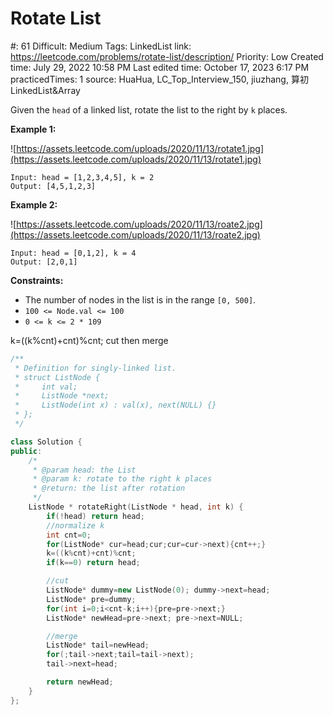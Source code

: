 # Rotate List

#: 61
Difficult: Medium
Tags: LinkedList
link: https://leetcode.com/problems/rotate-list/description/
Priority: Low
Created time: July 29, 2022 10:58 PM
Last edited time: October 17, 2023 6:17 PM
practicedTimes: 1
source: HuaHua, LC_Top_Interview_150, jiuzhang, 算初LinkedList&Array

Given the `head` of a linked list, rotate the list to the right by `k` places.

**Example 1:**

![https://assets.leetcode.com/uploads/2020/11/13/rotate1.jpg](https://assets.leetcode.com/uploads/2020/11/13/rotate1.jpg)

```
Input: head = [1,2,3,4,5], k = 2
Output: [4,5,1,2,3]

```

**Example 2:**

![https://assets.leetcode.com/uploads/2020/11/13/roate2.jpg](https://assets.leetcode.com/uploads/2020/11/13/roate2.jpg)

```
Input: head = [0,1,2], k = 4
Output: [2,0,1]

```

**Constraints:**

- The number of nodes in the list is in the range `[0, 500]`.
- `100 <= Node.val <= 100`
- `0 <= k <= 2 * 109`

k=((k%cnt)+cnt)%cnt; cut then merge

```cpp
/**
 * Definition for singly-linked list.
 * struct ListNode {
 *     int val;
 *     ListNode *next;
 *     ListNode(int x) : val(x), next(NULL) {}
 * };
 */

class Solution {
public:
    /*
     * @param head: the List
     * @param k: rotate to the right k places
     * @return: the list after rotation
     */
    ListNode * rotateRight(ListNode * head, int k) {
        if(!head) return head;
        //normalize k
        int cnt=0;
        for(ListNode* cur=head;cur;cur=cur->next){cnt++;}
        k=((k%cnt)+cnt)%cnt;
        if(k==0) return head;

        //cut
        ListNode* dummy=new ListNode(0); dummy->next=head;
        ListNode* pre=dummy;
        for(int i=0;i<cnt-k;i++){pre=pre->next;}
        ListNode* newHead=pre->next; pre->next=NULL;

        //merge
        ListNode* tail=newHead;
        for(;tail->next;tail=tail->next);
        tail->next=head;

        return newHead;
    }
};
```